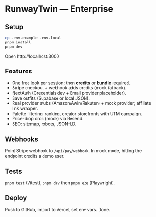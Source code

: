 # RunwayTwin — Enterprise

## Setup
```bash
cp .env.example .env.local
pnpm install
pnpm dev
```
Open http://localhost:3000

## Features
- One free look per session; then **credits** or **bundle** required.
- Stripe checkout + webhook adds credits (mock fallback).
- NextAuth (Credentials dev + Email provider placeholder).
- Save outfits (Supabase or local JSON).
- Real provider stubs (Amazon/Awin/Rakuten) + mock provider; affiliate link wrapper.
- Palette filtering, ranking, creator storefronts with UTM campaign.
- Price-drop cron (mock) via Resend.
- SEO: sitemap, robots, JSON-LD.

## Webhooks
Point Stripe webhook to `/api/pay/webhook`. In mock mode, hitting the endpoint credits a demo user.

## Tests
`pnpm test` (Vitest), `pnpm dev` then `pnpm e2e` (Playwright).

## Deploy
Push to GitHub, import to Vercel, set env vars. Done.
